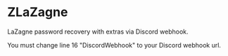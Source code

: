 # ZLaZagne
LaZagne password recovery with extras via Discord webhook. 

You must change line 16 "DiscordWebhook" to your Discord webhook url.
